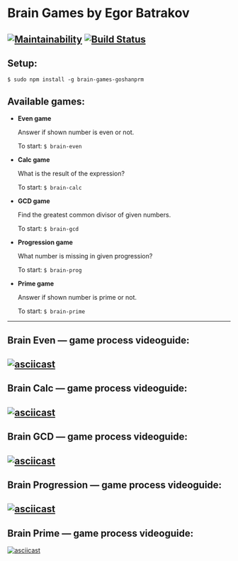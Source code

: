 # Brain Games by Egor Batrakov
[![Maintainability](https://api.codeclimate.com/v1/badges/dc61077e6bf4170e373d/maintainability)](https://codeclimate.com/github/goshanprm/frontend-project-lvl1/maintainability)
[![Build Status](https://travis-ci.org/goshanprm/frontend-project-lvl1.svg?branch=master)](https://travis-ci.org/goshanprm/frontend-project-lvl1)
---
## Setup:
`$ sudo npm install -g brain-games-goshanprm`
## Available games:
* **Even game**

  Answer if shown number is even or not.

  To start: `$ brain-even`
* **Calc game**

  What is the result of the expression?

  To start: `$ brain-calc`
* **GCD game**

  Find the greatest common divisor of given numbers.

  To start: `$ brain-gcd`
* **Progression game**

  What number is missing in given progression?

  To start: `$ brain-prog`
* **Prime game**

  Answer if shown number is prime or not.

  To start: `$ brain-prime`
---
## Brain Even — game process videoguide:
[![asciicast](https://asciinema.org/a/iKue71iZ8HVEpC76GUnkz1tHj.svg)](https://asciinema.org/a/iKue71iZ8HVEpC76GUnkz1tHj)
---
## Brain Calc — game process videoguide:
[![asciicast](https://asciinema.org/a/cFyLZCggcL4VknS7vDVVw4RBR.svg)](https://asciinema.org/a/cFyLZCggcL4VknS7vDVVw4RBR)
---
## Brain GCD — game process videoguide:
[![asciicast](https://asciinema.org/a/EL15f0dr0WRhL9fMvQAlW8iKW.svg)](https://asciinema.org/a/EL15f0dr0WRhL9fMvQAlW8iKW)
---
## Brain Progression — game process videoguide:
[![asciicast](https://asciinema.org/a/SNHQzWTIVRbG2lnxqCWS1gGle.svg)](https://asciinema.org/a/SNHQzWTIVRbG2lnxqCWS1gGle)
---
## Brain Prime — game process videoguide:
[![asciicast](https://asciinema.org/a/AYIzQcdDJSZDdl673nwjuVlxp.svg)](https://asciinema.org/a/AYIzQcdDJSZDdl673nwjuVlxp)
